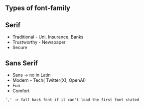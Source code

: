 ## Types of font-family

## Serif

- Traditional - Uni, Insurance, Banks
- Trustworthy - Newspaper
- Secure

## Sans Serif

- Sans -> no in Latin
- Modern - Tech( Twitter(X), OpenAI)
- Fun
- Comfort

`',' -> fall back font if it can't load the first font stated`
